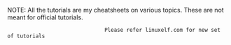                                                 


  NOTE: All the tutorials are my cheatsheets on various topics. These are not meant for official tutorials.
  
                                   Please refer linuxelf.com for new set of tutorials
